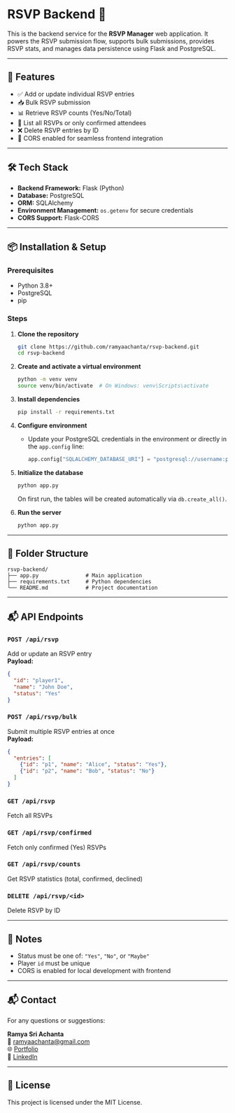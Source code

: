 
# RSVP Backend 🔧

This is the backend service for the **RSVP Manager** web application. It powers the RSVP submission flow, supports bulk submissions, provides RSVP stats, and manages data persistence using Flask and PostgreSQL.

---

## 🚀 Features

- ✅ Add or update individual RSVP entries
- 📥 Bulk RSVP submission
- 📊 Retrieve RSVP counts (Yes/No/Total)
- 👥 List all RSVPs or only confirmed attendees
- ❌ Delete RSVP entries by ID
- 🔄 CORS enabled for seamless frontend integration

---

## 🛠️ Tech Stack

- **Backend Framework:** Flask (Python)
- **Database:** PostgreSQL
- **ORM:** SQLAlchemy
- **Environment Management:** `os.getenv` for secure credentials
- **CORS Support:** Flask-CORS

---

## 📦 Installation & Setup

### Prerequisites

- Python 3.8+
- PostgreSQL
- pip

### Steps

1. **Clone the repository**
   ```bash
   git clone https://github.com/ramyaachanta/rsvp-backend.git
   cd rsvp-backend
   ```

2. **Create and activate a virtual environment**
   ```bash
   python -m venv venv
   source venv/bin/activate  # On Windows: venv\Scripts\activate
   ```

3. **Install dependencies**
   ```bash
   pip install -r requirements.txt
   ```

4. **Configure environment**
   - Update your PostgreSQL credentials in the environment or directly in the `app.config` line:
     ```python
     app.config["SQLALCHEMY_DATABASE_URI"] = "postgresql://username:password@localhost:5432/rsvp_db"
     ```

5. **Initialize the database**
   ```bash
   python app.py
   ```
   On first run, the tables will be created automatically via `db.create_all()`.

6. **Run the server**
   ```bash
   python app.py
   ```

---

## 📁 Folder Structure

```
rsvp-backend/
├── app.py               # Main application
├── requirements.txt     # Python dependencies
└── README.md            # Project documentation
```

---

## 📬 API Endpoints

### `POST /api/rsvp`
Add or update an RSVP entry  
**Payload:**
```json
{
  "id": "player1",
  "name": "John Doe",
  "status": "Yes"
}
```

### `POST /api/rsvp/bulk`
Submit multiple RSVP entries at once  
**Payload:**
```json
{
  "entries": [
    {"id": "p1", "name": "Alice", "status": "Yes"},
    {"id": "p2", "name": "Bob", "status": "No"}
  ]
}
```

### `GET /api/rsvp`
Fetch all RSVPs

### `GET /api/rsvp/confirmed`
Fetch only confirmed (Yes) RSVPs

### `GET /api/rsvp/counts`
Get RSVP statistics (total, confirmed, declined)

### `DELETE /api/rsvp/<id>`
Delete RSVP by ID

---

## 🧠 Notes

- Status must be one of: `"Yes"`, `"No"`, or `"Maybe"`
- Player `id` must be unique
- CORS is enabled for local development with frontend

---

## 📬 Contact

For any questions or suggestions:

**Ramya Sri Achanta**  
📧 [ramyaachanta@gmail.com](mailto:ramyaachanta@gmail.com)  
🌐 [Portfolio](https://ramyaachanta.github.io/Portfolio/)  
🔗 [LinkedIn](https://www.linkedin.com/in/ramyaachanta)

---

## 📄 License

This project is licensed under the MIT License.
